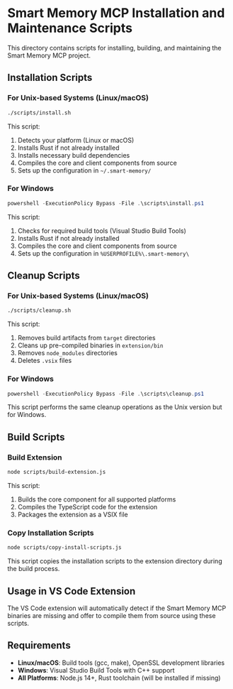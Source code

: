 # Smart Memory MCP Installation and Maintenance Scripts

This directory contains scripts for installing, building, and maintaining the Smart Memory MCP project.

## Installation Scripts

### For Unix-based Systems (Linux/macOS)

```bash
./scripts/install.sh
```

This script:
1. Detects your platform (Linux or macOS)
2. Installs Rust if not already installed
3. Installs necessary build dependencies
4. Compiles the core and client components from source
5. Sets up the configuration in `~/.smart-memory/`

### For Windows

```powershell
powershell -ExecutionPolicy Bypass -File .\scripts\install.ps1
```

This script:
1. Checks for required build tools (Visual Studio Build Tools)
2. Installs Rust if not already installed
3. Compiles the core and client components from source
4. Sets up the configuration in `%USERPROFILE%\.smart-memory\`

## Cleanup Scripts

### For Unix-based Systems (Linux/macOS)

```bash
./scripts/cleanup.sh
```

This script:
1. Removes build artifacts from `target` directories
2. Cleans up pre-compiled binaries in `extension/bin`
3. Removes `node_modules` directories
4. Deletes `.vsix` files

### For Windows

```powershell
powershell -ExecutionPolicy Bypass -File .\scripts\cleanup.ps1
```

This script performs the same cleanup operations as the Unix version but for Windows.

## Build Scripts

### Build Extension

```bash
node scripts/build-extension.js
```

This script:
1. Builds the core component for all supported platforms
2. Compiles the TypeScript code for the extension
3. Packages the extension as a VSIX file

### Copy Installation Scripts

```bash
node scripts/copy-install-scripts.js
```

This script copies the installation scripts to the extension directory during the build process.

## Usage in VS Code Extension

The VS Code extension will automatically detect if the Smart Memory MCP binaries are missing and offer to compile them from source using these scripts.

## Requirements

- **Linux/macOS**: Build tools (gcc, make), OpenSSL development libraries
- **Windows**: Visual Studio Build Tools with C++ support
- **All Platforms**: Node.js 14+, Rust toolchain (will be installed if missing)